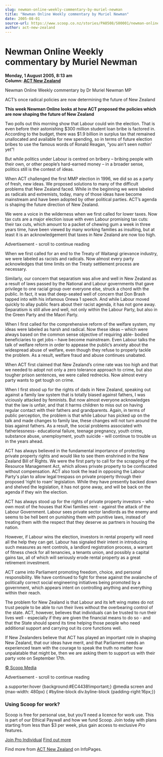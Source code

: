 ```yaml
---
slug: newman-online-weekly-commentary-by-muriel-newman
title: "Newman Online Weekly commentary by Muriel Newman"
date: 2005-08-01
source-url: https://www.scoop.co.nz/stories/PA0508/S00001/newman-online-weekly-commentary-by-muriel-newman.htm
author: act-new-zealand
---
```

Newman Online Weekly commentary by Muriel Newman
================================================

**Monday, 1 August 2005, 8:13 am**  
**Column: [ACT New Zealand](https://info.scoop.co.nz/ACT_New_Zealand)**

  
Newman Online Weekly commentary by Dr Muriel Newman MP

ACT’s once radical policies are now determining the future of New Zealand

**This week Newman Online looks at how ACT proposed the policies which are now shaping the future of New Zealand**

Two polls out this morning show that Labour could win the election. That is even before their astonishing $300 million student loan bribe is factored in. According to the budget, there was $1.9 billion in surplus tax that remained unallocated and available for new spending, so in terms of future election bribes to use the famous words of Ronald Reagan, “you ain’t seen nothin’ yet”!

But while politics under Labour is centred on bribery – bribing people with their own, or other people’s hard-earned money – in a broader sense, politics still is the contest of ideas.

When ACT challenged the first MMP election in 1996, we did so as a party of fresh, new ideas. We proposed solutions to many of the difficult problems that New Zealand faced. While in the beginning we were labeled as radicals and extremists, today, many of those ideas have become mainstream and have been adopted by other political parties. ACT’s agenda is shaping the future direction of New Zealand.

We were a voice in the wilderness when we first called for lower taxes. Now tax cuts are a major election issue with even Labour promising tax cuts: their tax cuts, which amount to a packet of chewing gum a week in three years time, have been viewed by many working families as insulting, but at least it is an acknowledgement that taxes in New Zealand are now too high.

Advertisement - scroll to continue reading





When we first called for an end to the Treaty of Waitangi grievance industry, we were labeled as racists and radicals. Now almost every party acknowledges that time limits on the Treaty settlement process are necessary.

Similarly, our concern that separatism was alive and well in New Zealand as a result of laws passed by the National and Labour governments that gave privilege to one racial group over everyone else, struck a chord with the public. In fact, it was that deep-seated well of concern that Don Brash tapped into with his infamous Orewa 1 speech. And while Labour moved quickly to allay public fears about their racist agenda, it has not gone away. Separatism is still alive and well, not only within the Labour Party, but also in the Green Party and the Maori Party.

When I first called for the comprehensive reform of the welfare system, my ideas were labeled as harsh and radical. Now these ideas – which were always based on the common sense objective of requiring able- bodied beneficiaries to get jobs – have become mainstream. Even Labour talks the talk of welfare reform in order to appease the public’s anxiety about the widespread abuse of welfare, even though they refuse to properly tackle the problem. As a result, welfare fraud and abuse continues unabated.

When ACT first claimed that New Zealand’s crime rate was too high and that we needed to adopt not only a zero tolerance approach to crime, but also tougher prison sentences, we were called rednecks. Now almost every party wants to get tough on crime.

When I first stood up for the rights of dads in New Zealand, speaking out against a family law system that is totally biased against fathers, I was viciously attacked by feminists. But now almost everyone acknowledges that the law is unfair, and that it harms children to miss out on having regular contact with their fathers and grandparents. Again, in terms of public perception, the problem is that while Labour has picked up on the talk and made changes to family law, these changes will not turn around the bias against fathers. As a result, the social problems associated with fatherlessness- educational failure, teenage pregnancy, youth crime, substance abuse, unemployment, youth suicide - will continue to trouble us in the years ahead.

ACT has always believed in the fundamental importance of protecting private property rights and would like to see them enshrined in the New Zealand Bill of Rights. We were the first party to call for the scrapping of the Resource Management Act, which allows private property to be confiscated without compensation. ACT also took the lead in opposing the Labour Party's plan to allow legal trespass on private property through their proposed ‘right to roam’ legislation. While they have presently backed down and shelved the legislation, it has not gone away, and will be back on the agenda if they win the election.

ACT has always stood up for the rights of private property investors – who own most of the houses that Kiwi families rent - against the attack of the Labour Government. Labour sees private sector landlords as the enemy and seems to be hell bent on punishing them with punitive laws, instead of treating them with the respect that they deserve as partners in housing the nation.

However, if Labour wins the election, investors in rental property will need all the help they can get. Labour has signaled their intent in introducing such measures as rent controls, a landlord registration process, a warrant of fitness check for all tenancies, a tenants union, and possibly a capital gains tax, all of which will seriously erode rental property as a great retirement investment.

ACT came into Parliament promoting freedom, choice, and personal responsibility. We have continued to fight for these against the avalanche of politically correct social engineering initiatives being promoted by a government, which appears intent on controlling anything and everything within their reach.

The problem for New Zealand is that Labour and its left wing mates do not trust people to be able to run their lives without the overbearing control of the state. ACT, however, believes that individuals can be trusted to run their lives well - especially if they are given the financial means to do so - and that the State should spend its time helping those people who need additional support and carrying out its core functions well.

If New Zealanders believe that ACT has played an important role in shaping New Zealand, that our ideas have merit, and that Parliament needs an experienced team with the courage to speak the truth no matter how unpalatable that might be, then we are asking them to support us with their party vote on September 17th.

  

[© Scoop Media](http://www.scoop.co.nz/about/terms.html)  

Advertisement - scroll to continue reading



a.supporter:hover {background:#EC4438!important;} @media screen and (max-width: 480px) { #byline-block div.byline-block {padding-right:16px;}}

### Using Scoop for work?

Scoop is free for personal use, but you’ll need a licence for work use. This is part of our Ethical Paywall and how we fund Scoop. Join today with plans starting from less than $3 per week, plus gain access to exclusive _Pro_ features.  
  
[Join Pro Individual](https://pro.scoop.co.nz/Individual/?from=ProIn24) [Find out more](https://pro.scoop.co.nz/using-scoop-for-work/?from=ProIn24)

Find more from [ACT New Zealand](https://info.scoop.co.nz/ACT_New_Zealand) on InfoPages.